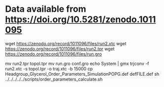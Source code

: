 # Data available from https://doi.org/10.5281/zenodo.1011095

wget https://zenodo.org/record/1011096/files/run2.xtc
wget https://zenodo.org/record/1011096/files/run2.tpr
wget https://zenodo.org/record/1011096/files/run.gro

mv run2.tpr topol.tpr
mv run.gro conf.gro
echo System | gmx trjconv -f run2.xtc -s topol.tpr -o traj.xtc -b 15000
cp Headgroup_Glycerol_Order_Parameters_SimulationPOPG.def defFILE.def
sh ../../../../../scripts/order_parameters_calculate.sh

